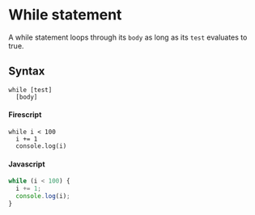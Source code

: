 While statement
===============

A while statement loops through its `body` as long as its `test` evaluates to true.

Syntax
------

```
while [test]
  [body]
```

#### Firescript

```fire
while i < 100
  i += 1
  console.log(i)
```

#### Javascript

```js
while (i < 100) {
  i += 1;
  console.log(i);
}
```
